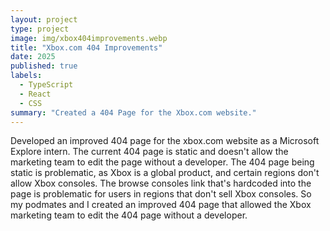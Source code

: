 ```yaml
---
layout: project
type: project
image: img/xbox404improvements.webp
title: "Xbox.com 404 Improvements"
date: 2025
published: true
labels:
  - TypeScript
  - React
  - CSS
summary: "Created a 404 Page for the Xbox.com website."
---
```

Developed an improved 404 page for the xbox.com website as a Microsoft Explore intern. The current 404 page is static and doesn't allow the marketing team to edit the page without a developer. The 404 page being static is problematic, as Xbox is a global product, and certain regions don't allow Xbox consoles. The browse consoles link that's hardcoded into the page is problematic for users in regions that don't sell Xbox consoles. So my podmates and I created an improved 404 page that allowed the Xbox marketing team to edit the 404 page without a developer. 
